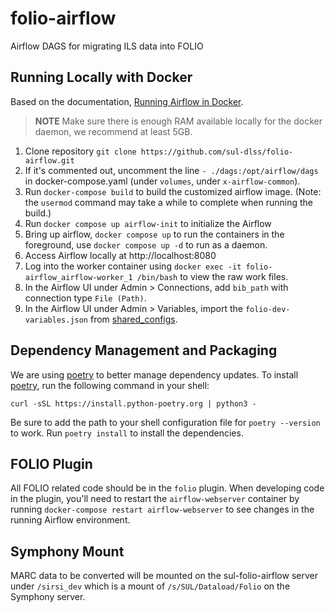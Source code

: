 # folio-airflow
Airflow DAGS for migrating ILS data into FOLIO

## Running Locally with Docker
Based on the documentation, [Running Airflow in Docker](https://airflow.apache.org/docs/apache-airflow/stable/start/docker.html).

> **NOTE** Make sure there is enough RAM available locally for the
> docker daemon, we recommend at least 5GB.

1. Clone repository `git clone https://github.com/sul-dlss/folio-airflow.git`
1. If it's commented out, uncomment the line `- ./dags:/opt/airflow/dags` in docker-compose.yaml (under `volumes`, under `x-airflow-common`).
1. Run `docker-compose build` to build the customized airflow image. (Note: the `usermod` command may take a while to complete when running the build.)
1. Run `docker compose up airflow-init` to initialize the Airflow
1. Bring up airflow, `docker compose up` to run the containers in the
   foreground, use `docker compose up -d` to run as a daemon.
1. Access Airflow locally at http://localhost:8080
1. Log into the worker container using `docker exec -it folio-airflow_airflow-worker_1 /bin/bash` to view the raw work files.
1. In the Airflow UI under Admin > Connections, add `bib_path` with connection type `File (Path)`.
1. In the Airflow UI under Admin > Variables, import the `folio-dev-variables.json` from [shared_configs](https://github.com/sul-dlss/shared_configs).

## Dependency Management and Packaging
We are using [poetry][POET] to better manage dependency updates. To install
[poetry][POET], run the following command in your shell:

`curl -sSL https://install.python-poetry.org | python3 -`

[POET]: https://python-poetry.org/
[PYTEST]: https://docs.pytest.org/

Be sure to add the path to your shell configuration file for `poetry --version` to work.
Run `poetry install` to install the dependencies.

## FOLIO Plugin
All FOLIO related code should be in the `folio` plugin. When developing
code in the plugin, you'll need to restart the `airflow-webserver` container
by running `docker-compose restart airflow-webserver` to see changes in 
the running Airflow environment. 

## Symphony Mount
MARC data to be converted will be mounted on the sul-folio-airflow server under `/sirsi_dev` which is a mount of `/s/SUL/Dataload/Folio` on the Symphony server.
